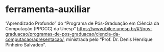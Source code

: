 # ferramenta-auxiliar

“Aprendizado Profundo” do “Programa de Pós-Graduação em Ciência da Computação (PPGCC) da Unesp” https://www.ibilce.unesp.br/#!/pos-graduacao/programas-de-pos-graduacao/ciencia-da-computacao/apresentacao/, ministrada pelo “Prof. Dr. Denis Henrique Pinheiro Salvadeo”.
